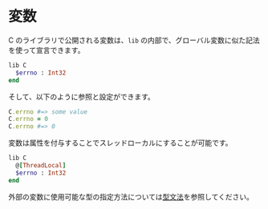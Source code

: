 # 変数

C のライブラリで公開される変数は、`lib` の内部で、グローバル変数に似た記法を使って宣言できます。

```ruby
lib C
  $errno : Int32
end
```

そして、以下のように参照と設定ができます。

```ruby
C.errno #=> some value
C.errno = 0
C.errno #=> 0
```

変数は属性を付与することでスレッドローカルにすることが可能です。

```ruby
lib C
  @[ThreadLocal]
  $errno : Int32
end
```

外部の変数に使用可能な型の指定方法については[型文法](type_grammar.html)を参照してください。
